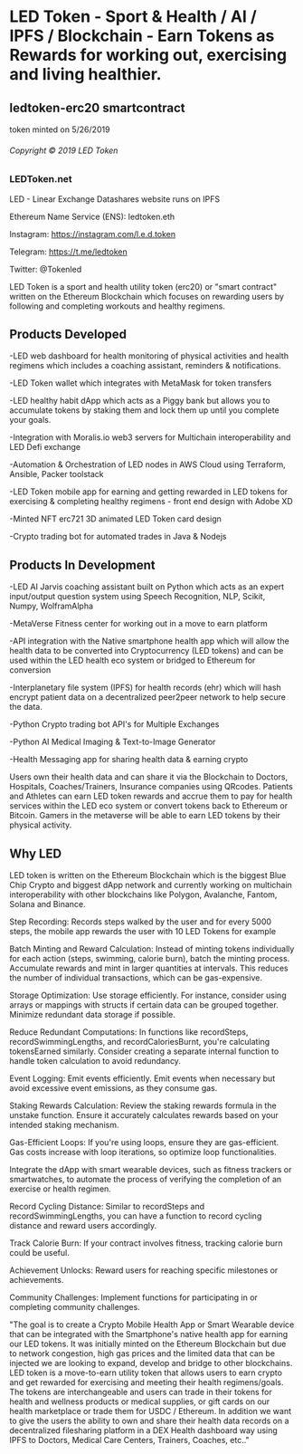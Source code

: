 # LED Token - Sport & Health / AI / IPFS / Blockchain - Earn Tokens as Rewards for working out, exercising and living healthier.
## ledtoken-erc20 smartcontract
token minted on 5/26/2019
###### Copyright © 2019 LED Token


### LEDToken.net
LED - Linear Exchange Datashares
website runs on IPFS

Ethereum Name Service (ENS):
ledtoken.eth

Instagram: https://instagram.com/l.e.d.token

Telegram: 
https://t.me/ledtoken

Twitter:
@Tokenled


LED Token is a sport and health utility token (erc20) or "smart contract" written on the Ethereum Blockchain which focuses on rewarding users by following and completing workouts and healthy regimens.


## Products Developed

-LED web dashboard for health monitoring of physical activities and health regimens which includes a coaching assistant, reminders & notifications. 

-LED Token wallet which integrates with MetaMask for token transfers

-LED healthy habit dApp which acts as a Piggy bank but allows you to accumulate tokens by staking them and lock them up until you complete your goals.

-Integration with Moralis.io web3 servers for Multichain interoperability and LED Defi exchange

-Automation & Orchestration of LED nodes in AWS Cloud using Terraform, Ansible, Packer toolstack

-LED Token mobile app for earning and getting rewarded in LED tokens for exercising & completing healthy regimens - front end design with Adobe XD 

-Minted NFT erc721 3D animated LED Token card design

-Crypto trading bot for automated trades in Java & Nodejs


## Products In Development

-LED AI Jarvis coaching assistant built on Python which acts as an expert input/output question system using Speech Recognition, NLP, Scikit, Numpy, WolframAlpha

-MetaVerse Fitness center for working out in a move to earn platform

-API integration with the Native smartphone health app which will allow the health data to be converted into Cryptocurrency (LED tokens) and can be used within the LED health eco system or bridged to Ethereum for conversion

-Interplanetary file system (IPFS) for health records (ehr) which will hash encrypt patient data on a decentralized peer2peer network to help secure the data. 

-Python Crypto trading bot API's for Multiple Exchanges

-Python AI Medical Imaging & Text-to-Image Generator

-Health Messaging app for sharing health data & earning crypto

Users own their health data and can share it via the Blockchain to Doctors, Hospitals, Coaches/Trainers, Insurance companies using QRcodes. Patients and Athletes can earn LED token rewards and accrue them to pay for health services within the LED eco system or convert tokens back to Ethereum or Bitcoin. Gamers in the metaverse will be able to earn LED tokens by their physical activity.


## Why LED

LED token is written on the Ethereum Blockchain which is the biggest Blue Chip Crypto and biggest dApp network and currently working on multichain interoperability with other blockchains like Polygon, Avalanche, Fantom, Solana and Binance. 

Step Recording: Records steps walked by the user and for every 5000 steps, the mobile app rewards the user with 10 LED Tokens for example

Batch Minting and Reward Calculation: Instead of minting tokens individually for each action (steps, swimming, calorie burn), batch the minting process. Accumulate rewards and mint in larger quantities at intervals. This reduces the number of individual transactions, which can be gas-expensive.

Storage Optimization: Use storage efficiently. For instance, consider using arrays or mappings with structs if certain data can be grouped together. Minimize redundant data storage if possible.

Reduce Redundant Computations: In functions like recordSteps, recordSwimmingLengths, and recordCaloriesBurnt, you're calculating tokensEarned similarly. Consider creating a separate internal function to handle token calculation to avoid redundancy.

Event Logging: Emit events efficiently. Emit events when necessary but avoid excessive event emissions, as they consume gas.

Staking Rewards Calculation: Review the staking rewards formula in the unstake function. Ensure it accurately calculates rewards based on your intended staking mechanism.

Gas-Efficient Loops: If you're using loops, ensure they are gas-efficient. Gas costs increase with loop iterations, so optimize loop functionalities.

Integrate the dApp with smart wearable devices, such as fitness trackers or smartwatches, to automate the process of verifying the completion of an exercise or health regimen.

Record Cycling Distance: Similar to recordSteps and recordSwimmingLengths, you can have a function to record cycling distance and reward users accordingly.

Track Calorie Burn: If your contract involves fitness, tracking calorie burn could be useful.

Achievement Unlocks: Reward users for reaching specific milestones or achievements.

Community Challenges: Implement functions for participating in or completing community challenges.

"The goal is to create a Crypto Mobile Health App or Smart Wearable device that can be integrated with the Smartphone's native health app for earning our LED tokens. It was initially minted on the Ethereum Blockchain but due to network congestion, high gas prices and the limited data that can be injected we are looking to expand, develop and bridge to other blockchains. LED token is a move-to-earn utility token that allows users to earn crypto and get rewarded for exercising and meeting their health regimens/goals. The tokens are interchangeable and users can trade in their tokens for health and wellness products or medical supplies, or gift cards on our health marketplace or trade them for USDC / Ethereum. In addition we want to give the users the ability to own and share their health data records on a decentralized filesharing platform in a DEX Health dashboard way using IPFS to Doctors, Medical Care Centers, Trainers, Coaches, etc.."
